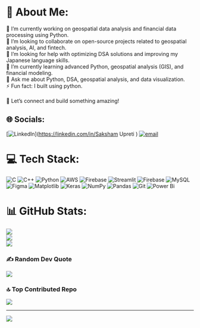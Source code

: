 # 💫 About Me:
🔭 I’m currently working on geospatial data analysis and financial data processing using Python.<br>👯 I’m looking to collaborate on open-source projects related to geospatial analysis, AI, and fintech.<br>🤝 I’m looking for help with optimizing DSA solutions and improving my Japanese language skills.<br>🌱 I’m currently learning advanced Python, geospatial analysis (GIS), and financial modeling.<br>💬 Ask me about Python, DSA, geospatial analysis, and data visualization.<br>⚡ Fun fact: I built using python.<br><br>🚀 Let’s connect and build something amazing!


## 🌐 Socials:
[![LinkedIn](https://img.shields.io/badge/LinkedIn-%230077B5.svg?logo=linkedin&logoColor=white)](https://linkedin.com/in/Saksham Upreti ) [![email](https://img.shields.io/badge/Email-D14836?logo=gmail&logoColor=white)](mailto:sakshamupreti101@gmail.com) 

# 💻 Tech Stack:
![C](https://img.shields.io/badge/c-%2300599C.svg?style=for-the-badge&logo=c&logoColor=white) ![C++](https://img.shields.io/badge/c++-%2300599C.svg?style=for-the-badge&logo=c%2B%2B&logoColor=white) ![Python](https://img.shields.io/badge/python-3670A0?style=for-the-badge&logo=python&logoColor=ffdd54) ![AWS](https://img.shields.io/badge/AWS-%23FF9900.svg?style=for-the-badge&logo=amazon-aws&logoColor=white) ![Firebase](https://img.shields.io/badge/firebase-%23039BE5.svg?style=for-the-badge&logo=firebase) ![Streamlit](https://img.shields.io/badge/Streamlit-%23FE4B4B.svg?style=for-the-badge&logo=streamlit&logoColor=white) ![Firebase](https://img.shields.io/badge/firebase-a08021?style=for-the-badge&logo=firebase&logoColor=ffcd34) ![MySQL](https://img.shields.io/badge/mysql-4479A1.svg?style=for-the-badge&logo=mysql&logoColor=white) ![Figma](https://img.shields.io/badge/figma-%23F24E1E.svg?style=for-the-badge&logo=figma&logoColor=white) ![Matplotlib](https://img.shields.io/badge/Matplotlib-%23ffffff.svg?style=for-the-badge&logo=Matplotlib&logoColor=black) ![Keras](https://img.shields.io/badge/Keras-%23D00000.svg?style=for-the-badge&logo=Keras&logoColor=white) ![NumPy](https://img.shields.io/badge/numpy-%23013243.svg?style=for-the-badge&logo=numpy&logoColor=white) ![Pandas](https://img.shields.io/badge/pandas-%23150458.svg?style=for-the-badge&logo=pandas&logoColor=white) ![Git](https://img.shields.io/badge/git-%23F05033.svg?style=for-the-badge&logo=git&logoColor=white) ![Power Bi](https://img.shields.io/badge/power_bi-F2C811?style=for-the-badge&logo=powerbi&logoColor=black)
# 📊 GitHub Stats:
![](https://github-readme-stats.vercel.app/api?username=saksham101s&theme=dark&hide_border=false&include_all_commits=false&count_private=false)<br/>
![](https://nirzak-streak-stats.vercel.app/?user=saksham101s&theme=dark&hide_border=false)<br/>
![](https://github-readme-stats.vercel.app/api/top-langs/?username=saksham101s&theme=dark&hide_border=false&include_all_commits=false&count_private=false&layout=compact)

### ✍️ Random Dev Quote
![](https://quotes-github-readme.vercel.app/api?type=horizontal&theme=radical)

### 🔝 Top Contributed Repo
![](https://github-contributor-stats.vercel.app/api?username=saksham101s&limit=5&theme=dark&combine_all_yearly_contributions=true)

---
[![](https://visitcount.itsvg.in/api?id=saksham101s&icon=0&color=0)](https://visitcount.itsvg.in)

<!-- Proudly created with GPRM ( https://gprm.itsvg.in ) -->

